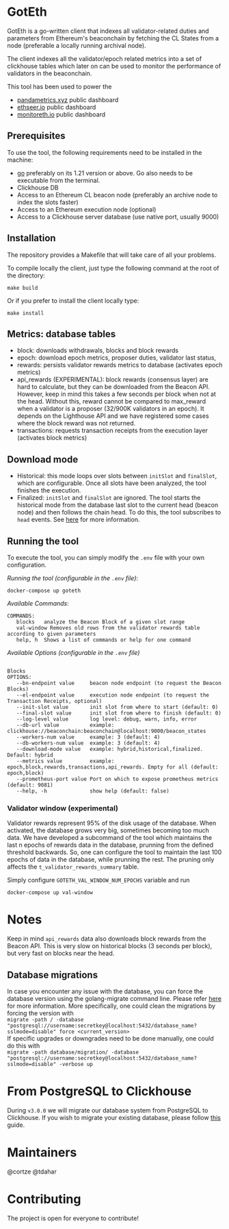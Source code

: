 # GotEth

GotEth is a go-written client that indexes all validator-related duties and parameters from Ethereum's beaconchain by fetching the CL States from a node (preferable a locally running archival node).

The client indexes all the validator/epoch related metrics into a set of clickhouse tables which later on can be used to monitor the performance of validators in the beaconchain.

This tool has been used to power the

- [pandametrics.xyz](https://pandametrics.xyz/) public dashboard
- [ethseer.io](https://ethseer.io) public dashboard
- [monitoreth.io](https://monitoreth.io/nodes#validators-entities) public dashboard

## Prerequisites

To use the tool, the following requirements need to be installed in the machine:

- [go](https://go.dev/doc/install) preferably on its 1.21 version or above. Go also needs to be executable from the terminal.
- Clickhouse DB
- Access to an Ethereum CL beacon node (preferably an archive node to index the slots faster)
- Access to an Ethereum execution node (optional)
- Access to a Clickhouse server database (use native port, usually 9000)

## Installation

The repository provides a Makefile that will take care of all your problems.

To compile locally the client, just type the following command at the root of the directory:

```
make build
```

Or if you prefer to install the client locally type:

```
make install
```

## Metrics: database tables

- block: downloads withdrawals, blocks and block rewards
- epoch: download epoch metrics, proposer duties, validator last status,
- rewards: persists validator rewards metrics to database (activates epoch metrics)
- api_rewards (EXPERIMENTAL): block rewards (consensus layer) are hard to calculate, but they can be downloaded from the Beacon API. However, keep in mind this takes a few seconds per block when not at the head. Without this, reward cannot be compared to max_reward when a validator is a proposer (32/900K validators in an epoch). It depends on the Lighthouse API and we have registered some cases where the block reward was not returned.
- transactions: requests transaction receipts from the execution layer (activates block metrics)

## Download mode

- Historical: this mode loops over slots between `initSlot` and `finalSlot`, which are configurable. Once all slots have been analyzed, the tool finishes the execution.
- Finalized: `initSlot` and `finalSlot` are ignored. The tool starts the historical mode from the database last slot to the current head (beacon node) and then follows the chain head. To do this, the tool subscribes to `head` events. See [here](https://ethereum.github.io/beacon-APIs/#/Events/eventstream) for more information.

## Running the tool

To execute the tool, you can simply modify the `.env` file with your own configuration.

_Running the tool (configurable in the `.env` file)_:

```
docker-compose up goteth
```

_Available Commands_:

```
COMMANDS:
   blocks   analyze the Beacon Block of a given slot range
   val-window Removes old rows from the validator rewards table according to given parameters
   help, h  Shows a list of commands or help for one command
```

_Available Options (configurable in the `.env` file)_

```

Blocks
OPTIONS:
   --bn-endpoint value     beacon node endpoint (to request the Beacon Blocks)
   --el-endpoint value 	   execution node endpoint (to request the Transaction Receipts, optional)
   --init-slot value       init slot from where to start (default: 0)
   --final-slot value      init slot from where to finish (default: 0)
   --log-level value       log level: debug, warn, info, error
   --db-url value          example: clickhouse://beaconchain:beaconchain@localhost:9000/beacon_states
   --workers-num value     example: 3 (default: 4)
   --db-workers-num value  example: 3 (default: 4)
   --download-mode value   example: hybrid,historical,finalized. Default: hybrid
   --metrics value         example: epoch,block,rewards,transactions,api_rewards. Empty for all (default: epoch,block)
   --prometheus-port value Port on which to expose prometheus metrics (default: 9081)
   --help, -h              show help (default: false)
```

### Validator window (experimental)

Validator rewards represent 95% of the disk usage of the database. When activated, the database grows very big, sometimes becoming too much data.
We have developed a subcommand of the tool which maintains the last n epochs of rewards data in the database, prunning from the defined threshold backwards. So, one can configure the tool to maintain the last 100 epochs of data in the database, while prunning the rest.
The pruning only affects the `t_validator_rewards_summary` table.

Simply configure `GOTETH_VAL_WINDOW_NUM_EPOCHS` variable and run

```
docker-compose up val-window
```

# Notes

Keep in mind `api_rewards` data also downloads block rewards from the Beacon API. This is very slow on historical blocks (3 seconds per block), but very fast on blocks near the head.

## Database migrations

In case you encounter any issue with the database, you can force the database version using the golang-migrate command line. Please refer [here](https://github.com/golang-migrate/migrate) for more information.
More specifically, one could clean the migrations by forcing the version with <br>
`migrate -path / -database "postgresql://username:secretkey@localhost:5432/database_name?sslmode=disable" force <current_version>` <br>
If specific upgrades or downgrades need to be done manually, one could do this with <br>
`migrate -path database/migration/ -database "postgresql://username:secretkey@localhost:5432/database_name?sslmode=disable" -verbose up`

# From PostgreSQL to Clickhouse

During `v3.0.0` we will migrate our database system from PostgreSQL to Clickhouse.
If you wish to migrate your existing database, please follow [this](https://migalabs.notion.site/PostgreSQL-to-Clickhouse-migration-611a52a457824cd494d701773365f62f) guide.

# Maintainers

@cortze @tdahar

# Contributing

The project is open for everyone to contribute!
